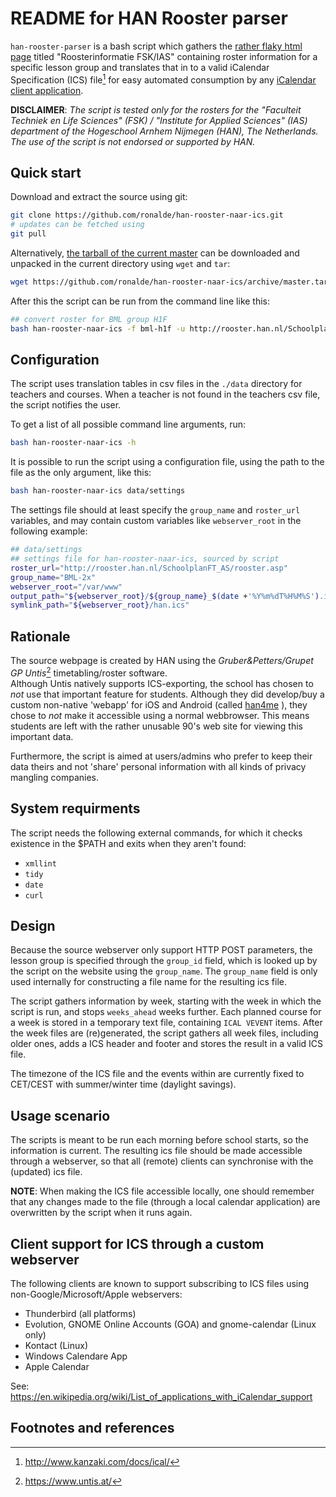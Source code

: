 # README for HAN Rooster parser

`han-rooster-parser` is a bash script which gathers the [rather flaky
html page](http://rooster.han.nl/SchoolplanFT_AS/rooster.asp) titled "Roosterinformatie FSK/IAS" containing roster information for a specific lesson group and translates that in to a valid iCalendar Specification
(ICS) file[^icalspec] for easy automated consumption by any [iCalendar client application](#icalclients).

   **DISCLAIMER**: *The script is tested only for the rosters for the "Faculteit Techniek en Life Sciences" (FSK) / "Institute for Applied Sciences" (IAS) department of the Hogeschool Arnhem Nijmegen (HAN), The Netherlands. The use of the script is not endorsed or supported by HAN.* 

## Quick start

Download and extract the source using git:

```bash
git clone https://github.com/ronalde/han-rooster-naar-ics.git
# updates can be fetched using
git pull
```

Alternatively, [the tarball of the current master](https://lacocina.nl/mpd-configure) can be downloaded and unpacked in the current directory using `wget` and `tar`:
````bash
wget https://github.com/ronalde/han-rooster-naar-ics/archive/master.tar.gz -O - | tar --strip-components=1 -zxf -
````

After this the script can be run from the command line like this:

```bash
## convert roster for BML group H1F
bash han-rooster-naar-ics -f bml-h1f -u http://rooster.han.nl/SchoolplanFT_AS/rooster.asp
```

## Configuration

The script uses translation tables in csv files in the `./data`
directory for teachers and courses. When a teacher is not found in the
teachers csv file, the script notifies the user.

To get a list of all possible command line arguments, run:

```bash
bash han-rooster-naar-ics -h
```

It is possible to run the script using a configuration file, using the
path to the file as the only argument, like this:

```bash
bash han-rooster-naar-ics data/settings
```

The settings file should at least specify the `group_name` and
`roster_url` variables, and may contain custom variables like
`webserver_root` in the following example:

```bash
## data/settings
## settings file for han-rooster-naar-ics, sourced by script
roster_url="http://rooster.han.nl/SchoolplanFT_AS/rooster.asp"
group_name="BML-2x"
webserver_root="/var/www"
output_path="${webserver_root}/${group_name}_$(date +'%Y%m%dT%H%M%S').ics"
symlink_path="${webserver_root}/han.ics"
```

## Rationale

The source webpage is created by HAN using the *Gruber&Petters/Grupet GP Untis*[^gpuntis] timetabling/roster
software.  
Although Untis natively supports ICS-exporting, the school has chosen
to *not* use that important feature for students. Although they did
develop/buy a custom non-native 'webapp' for iOS and Android (called [han4me](https://frankthuss.wordpress.com/2011/08/23/han4me-de-nieuwe-roosterapp-voor-han-docenten-en-studenten-yam-hanicto/) ), they
chose to *not* make it accessible using a normal webbrowser. This
means students are left with the rather unusable 90's web site
for viewing this important data. 

Furthermore, the script is aimed at users/admins who prefer to keep
their data theirs and not 'share' personal information with all kinds
of privacy mangling companies.

## System requirments

The script needs the following external commands, for which it checks
existence in the $PATH and exits when they aren't found:
* `xmllint`
* `tidy`
* `date`
* `curl`

## Design

Because the source webserver
only support HTTP POST parameters, the lesson group is specified
through the `group_id` field, which is looked up by the script on the
website using the `group_name`. The `group_name` field is only used
internally for constructing a file name for the resulting ics file.

The script gathers information by week, starting with the week in
which the script is run, and stops `weeks_ahead` weeks further. Each
planned course for a week is stored in a temporary text file,
containing `ICAL VEVENT` items. After the week files are
(re)generated, the script gathers all week files, including older
ones, adds a ICS header and footer and stores the result in a valid
ICS file.

The timezone of the ICS file and the events within are currently fixed
to CET/CEST with summer/winter time (daylight savings).


## Usage scenario

The scripts is meant to be run each morning before school starts, so
the information is current. The resulting ics file should be made
accessible through a webserver, so that all (remote) clients can
synchronise with the (updated) ics file. 

 **NOTE**:
	When making the ICS file accessible locally, one should remember
	that any changes made to the file (through a local calendar
	application) are overwritten by the script when it runs again.


## Client support for ICS through a custom webserver

<a id="icalclients"></a>The following clients are known to support subscribing to ICS files
using non-Google/Microsoft/Apple webservers:

- Thunderbird (all platforms)
- Evolution, GNOME Online Accounts (GOA) and gnome-calendar (Linux only)
- Kontact (Linux)
- Windows Calendare App
- Apple Calendar 

See: https://en.wikipedia.org/wiki/List_of_applications_with_iCalendar_support

## Footnotes and references

[^gpuntis]:
	https://www.untis.at/
	
[^icalspec]:
	http://www.kanzaki.com/docs/ical/

[^sourceurl]:
	http://rooster.han.nl/SchoolplanFT_AS/rooster.asp
